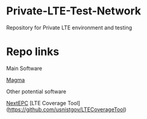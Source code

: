 # Private-LTE-Test-Network
Repository for Private LTE environment and testing

# Repo links

Main Software

[Magma](https://facebookincubator.github.io/magma/docs/basics/introduction)



Other potential software

[NextEPC](https://github.com/nextepc/nextepc)
[LTE Coverage Tool] (https://github.com/usnistgov/LTECoverageTool)

